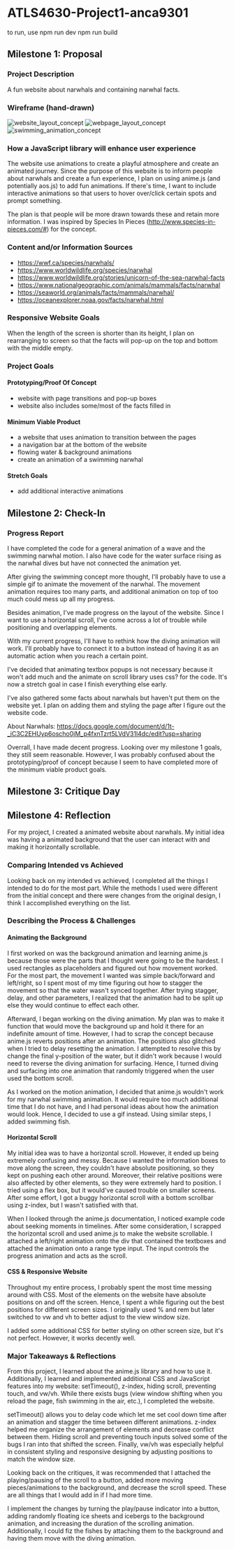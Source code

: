 # ATLS4630-Project1-anca9301
 
to run, use npm run dev 
npm run build

## Milestone 1: Proposal

### Project Description
A fun website about narwhals and containing narwhal facts.

### Wireframe (hand-drawn)
![website_layout_concept](/blogPhotos/website_layout_concept.jpg)
![webpage_layout_concept](/blogPhotos/webpage_concept.jpg)
![swimming_animation_concept](/blogPhotos/swim_animation_concept.jpg)

### How a JavaScript library will enhance user experience

The website use animations to create a playful atmosphere and create an animated journey. Since the purpose of this website is to inform people about narwhals and create a fun experience, I plan on using anime.js (and potentially aos.js) to add fun animations. If there's time, I want to include interactive animations so that users to hover over/click certain spots and prompt something.  

The plan is that people will be more drawn towards these and retain more information. I was inspired by Species In Pieces (http://www.species-in-pieces.com/#) for the concept.

### Content and/or Information Sources
- https://wwf.ca/species/narwhals/
- https://www.worldwildlife.org/species/narwhal
- https://www.worldwildlife.org/stories/unicorn-of-the-sea-narwhal-facts 
- https://www.nationalgeographic.com/animals/mammals/facts/narwhal
- https://seaworld.org/animals/facts/mammals/narwhal/
- https://oceanexplorer.noaa.gov/facts/narwhal.html

### Responsive Website Goals
When the length of the screen is shorter than its height, I plan on rearranging to screen so that the facts will pop-up on the top and bottom with the middle empty.

### Project Goals
#### Prototyping/Proof Of Concept
- website with page transitions and pop-up boxes
- website also includes some/most of the facts filled in

#### Minimum Viable Product
- a website that uses animation to transition between the pages
- a navigation bar at the bottom of the website
- flowing water & background animations
- create an animation of a swimming narwhal

#### Stretch Goals
- add additional interactive animations

## Milestone 2: Check-In
### Progress Report
I have completed the code for a general animation of a wave and the swimming narwhal motion. I also have code for the water surface rising as the narwhal dives but have not connected the animation yet.

After giving the swimming concept more thought, I'll probably have to use a simple gif to animate the movement of the narwhal. The movement animation requires too many parts, and additional animation on top of too much could mess up all my progress.

Besides animation, I've made progress on the layout of the website. Since I want to use a horizontal scroll, I've come across a lot of trouble while positioning and overlapping elements.

With my current progress, I'll have to rethink how the diving animation will work. I'll probably have to connect it to a button instead of having it as an automatic action when you reach a certain point.

I've decided that animating textbox popups is not necessary because it won't add much and the animate on scroll library uses css? for the code. It's now a stretch goal in case I finish everything else early.

I've also gathered some facts about narwhals but haven't put them on the website yet. I plan on adding them and styling the page after I figure out the website code.

About Narwhals: https://docs.google.com/document/d/1t-_iC3C2EHUyp6oscho0jM_p4fxnTzrt5LVdV31l4dc/edit?usp=sharing 

Overrall, I have made decent progress. Looking over my milestone 1 goals, they still seem reasonable. However, I was probably confused about the prototyping/proof of concept because I seem to have completed more of the minimum viable product goals.

## Milestone 3: Critique Day


## Milestone 4: Reflection
For my project, I created a animated website about narwhals. My initial idea was having a animated background that the user can interact with and making it horizontally scrollable. 

### Comparing Intended vs Achieved
Looking back on my intended vs achieved, I completed all the things I intended to do for the most part. While the methods I used were different from the initial concept and there were changes from the original design, I think I accomplished everything on the list.


### Describing the Process & Challenges
#### Animating the Background
I first worked on was the background animation and learning anime.js because those were the parts that I thought were going to be the hardest. I used rectangles as placeholders and figured out how movement worked. For the most part, the movement I wanted was simple back/forward and left/right, so I spent most of my time figuring out how to stagger the movement so that the water wasn't synced together. After trying stagger, delay, and other parameters, I realized that the animation had to be split up else they would continue to effect each other.

Afterward, I began working on the diving animation. My plan was to make it function that would move the background up and hold it there for an indefinite amount of time. However, I had to scrap the concept because anime.js reverts positions after an animation. The positions also glitched when I tried to delay resetting the animation. I attempted to resolve this by change the final y-position of the water, but it didn't work because I would need to reverse the diving animation for surfacing. Hence, I turned diving and surfacing into one animation that randomly triggered when the user used the bottom scroll.

As I worked on the motion animation, I decided that anime.js wouldn't work for my narwhal swimming animation. It would require too much additional time that I do not have, and I had personal ideas about how the animation would look. Hence, I decided to use a gif instead. Using similar steps, I added swimming fish.

#### Horizontal Scroll
My initial idea was to have a horizontal scroll. However, it ended up being extremely confusing and messy. Because I wanted the information boxes to move along the screen, they couldn't have absolute positioning, so they kept on pushing each other around. Moreover, their relative positions were also affected by other elements, so they were extremely hard to position. I tried using a flex box, but it would've caused trouble on smaller screens. After some effort, I got a buggy horizontal scroll with a bottom scrollbar using z-index, but I wasn't satisfied with that.

When I looked through the anime.js documentation, I noticed example code about seeking moments in timelines. After some consideration, I scrapped the horizontal scroll and used anime.js to make the website scrollable. I attached a left/right animation onto the div that contained the textboxes and attached the animation onto a range type input. The input controls the progress animation and acts as the scroll.

#### CSS & Responsive Website
Throughout my entire process, I probably spent the most time messing around with CSS. Most of the elements on the website have absolute positions on and off the screen. Hence, I spent a while figuring out the best positions for different screen sizes. I originally used % and rem but later switched to vw and vh to better adjust to the view window size.

I added some additional CSS for better styling on other screen size, but it's not perfect. However, it works decently well.

### Major Takeaways & Reflections
From this project, I learned about the anime.js library and how to use it. Additionally, I learned and implemented additional CSS and JavaScript features into my website: setTimeout(), z-index, hiding scroll, preventing touch, and vw/vh. While there exists bugs (view window shifting when you reload the page, fish swimming in the air, etc.), I completed the website.

setTimeout() allows you to delay code which let me set cool down time after an animation and stagger the time between different animations. z-index helped me organize the arrangement of elements and decrease conflict between them. Hiding scroll and preventing touch inputs solved some of the bugs I ran into that shifted the screen. Finally, vw/vh was especially helpful in consistent styling and responsive designing by adjusting positions to match the window size.

Looking back on the critiques, it was recommended that I attached the playing/pausing of the scroll to a button, added more moving pieces/animations to the background, and decrease the scroll speed. These are all things that I would add in if I had more time.

I implement the changes by turning the play/pause indicator into a button, adding randomly floating ice sheets and icebergs to the background animation, and increasing the duration of the scrolling animation. Additionally, I could fiz the fishes by attaching them to the background and having them move with the diving animation.